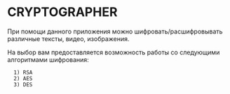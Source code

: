 # CRYPTOGRAPHER
 При помощи данного приложения можно шифровать/расшифровывать различные тексты, видео, изображения.

 На выбор вам предоставляется возможность работы со следующими алгоритмами шифрования:

      1) RSA
      2) AES
      3) DES

